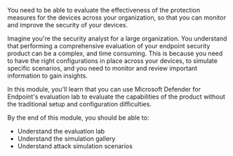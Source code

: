 You need to be able to evaluate the effectiveness of the protection measures for the devices across your organization, so that you can monitor and improve the security of your devices.

Imagine you're the security analyst for a large organization. You understand that performing a comprehensive evaluation of your endpoint security product can be a complex, and time consuming. This is because you need to have the right configurations in place across your devices, to simulate specific scenarios, and you need to monitor and review important information to gain insights.

In this module, you'll learn that you can use Microsoft Defender for Endpoint's evaluation lab to evaluate the capabilities of the product without the traditional setup and configuration difficulties.

By the end of this module, you should be able to:

- Understand the evaluation lab
- Understand the simulation gallery
- Understand attack simulation scenarios
